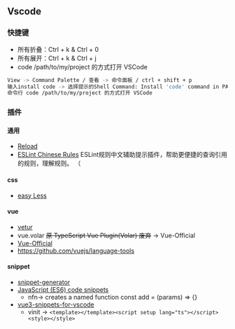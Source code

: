 ## Vscode
### 快捷键
- 所有折叠：Ctrl + k & Ctrl + 0
- 所有展开：Ctrl + k & Ctrl + j
- code /path/to/my/project 的方式打开 VSCode
```bash
View -> Command Palette / 查看 -> 命令面板 / ctrl + shift + p 
输入install code -> 选择提示的Shell Command: Install 'code' command in PATH 回车
命令行 code /path/to/my/project 的方式打开 VSCode
```
### 插件
#### 通用
- [Reload](https://marketplace.visualstudio.com/items?itemName=natqe.reload) 
- [ESLint Chinese Rules](https://marketplace.visualstudio.com/items?itemName=maggie.eslint-rules-zh-plugin) ESLint规则中文辅助提示插件，帮助更便捷的查询引用的规则，理解规则。 （
#### css
- [easy Less](https://developers.weixin.qq.com/community/develop/article/doc/000e427c49c218e6b9781bfdf5b013) 
#### vue
  - [vetur](https://vuejs.github.io/vetur/)
  - vue.volar ~~原 TypeScript Vue Plugin(Volar) 废弃~~ -> Vue-Official
  - [Vue-Official](https://marketplace.visualstudio.com/items?itemName=vue.volar) 
  - https://github.com/vuejs/language-tools
#### snippet
- [snippet-generator](https://snippet-generator.app/?description=&tabtrigger=&snippet=&mode=vscode)
- [JavaScript (ES6) code snippets](https://marketplace.visualstudio.com/items?itemName=jmsv.JavaScriptSnippetsStandard)
  - nfn→	creates a named function const add = (params) => {}
- [vue3-snippets-for-vscode](https://marketplace.visualstudio.com/items?itemName=wejectchan.vue3-snippets-for-vscode)
  - vinit -> `<template></template><script setup lang="ts"></script><style></style>`
